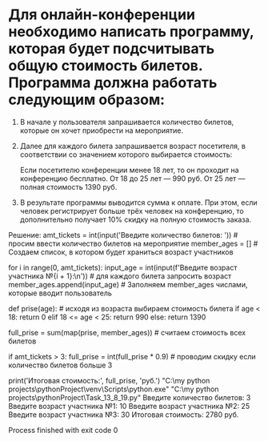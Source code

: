 # Для онлайн-конференции необходимо написать программу, которая будет подсчитывать общую стоимость билетов. Программа должна работать следующим образом:

1. В начале у пользователя запрашивается количество билетов, которые он хочет приобрести на мероприятие.

2. Далее для каждого билета запрашивается возраст посетителя, в соответствии со значением которого выбирается стоимость:

      Если посетителю конференции менее 18 лет, то он проходит на конференцию бесплатно.
        От 18 до 25 лет — 990 руб.
        От 25 лет — полная стоимость 1390 руб.

3. В результате программы выводится сумма к оплате. При этом, если человек регистрирует больше трёх человек на конференцию, то дополнительно получает 10% скидку на полную стоимость заказа.

Решение:
amt_tickets = int(input('Введите количество билетов: ')) # просим ввести количество билетов на мероприятие
member_ages = []    # Создаем список, в котором будет храниться возраст участников

for i in range(0, amt_tickets):
    input_age = int(input(f'Введите возраст участника №{i + 1}:\n'))  # для каждого билета запросить возраст
    member_ages.append(input_age)               # Заполняем member_ages числами, которые вводит пользователь

   def prise(age):                               # исходя из возраста выбираем стоимость билета
        if age < 18:
            return 0
        elif 18 <= age < 25:
            return 990
        else:
            return 1390

full_prise = sum(map(prise, member_ages))          # считаем стоимость всех билетов

if amt_tickets > 3:
    full_prise = int(full_prise * 0.9)            # проводим скидку если количество билетов больше 3

print('Итоговая стоимость:', full_prise, 'руб.')
"C:\my python projects\pythonProject\venv\Scripts\python.exe" "C:\my python projects\pythonProject\Task_13_8_19.py" 
Введите количество билетов: 3
Введите возраст участника №1:
10
Введите возраст участника №2:
25
Введите возраст участника №3:
30
Итоговая стоимость: 2780 руб.

Process finished with exit code 0
